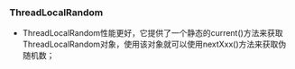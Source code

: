 ### ThreadLocalRandom
+ ThreadLocalRandom性能更好，它提供了一个静态的current()方法来获取ThreadLocalRandom对象，使用该对象就可以使用nextXxx()方法来获取伪随机数；
